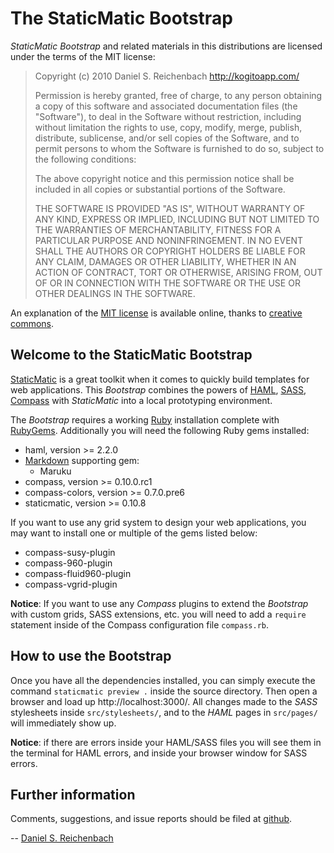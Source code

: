 # The StaticMatic Bootstrap

*StaticMatic Bootstrap* and related materials in this distributions are licensed
under the terms of the MIT license:

> Copyright (c) 2010 Daniel S. Reichenbach <http://kogitoapp.com/>
>
> Permission is hereby granted, free of charge, to any person obtaining a copy
> of this software and associated documentation files (the "Software"), to deal
> in the Software without restriction, including without limitation the rights
> to use, copy, modify, merge, publish, distribute, sublicense, and/or sell
> copies of the Software, and to permit persons to whom the Software is
> furnished to do so, subject to the following conditions:
>
> The above copyright notice and this permission notice shall be included in
> all copies or substantial portions of the Software.
>
> THE SOFTWARE IS PROVIDED "AS IS", WITHOUT WARRANTY OF ANY KIND, EXPRESS OR
> IMPLIED, INCLUDING BUT NOT LIMITED TO THE WARRANTIES OF MERCHANTABILITY,
> FITNESS FOR A PARTICULAR PURPOSE AND NONINFRINGEMENT. IN NO EVENT SHALL THE
> AUTHORS OR COPYRIGHT HOLDERS BE LIABLE FOR ANY CLAIM, DAMAGES OR OTHER
> LIABILITY, WHETHER IN AN ACTION OF CONTRACT, TORT OR OTHERWISE, ARISING FROM,
> OUT OF OR IN CONNECTION WITH THE SOFTWARE OR THE USE OR OTHER DEALINGS IN
> THE SOFTWARE.

An explanation of the [MIT license](http://creativecommons.org/licenses/MIT/)
is available online, thanks to [creative commons](http://creativecommons.org).

## Welcome to the StaticMatic Bootstrap

[StaticMatic](http://www.staticmatic.net) is a great toolkit when it comes to
quickly build templates for web applications.  This *Bootstrap* combines the
powers of [HAML](http://haml-lang.com), [SASS](http://sass-lang.com),
[Compass](http://compass-style.org) with *StaticMatic* into a local prototyping
environment.

The *Bootstrap* requires a working [Ruby](http://ruby-lang.com) installation
complete with [RubyGems](http://rubygems.org).  Additionally you will need the
following Ruby gems installed:

 * haml, version >= 2.2.0
 * [Markdown](http://daringfireball.net/projects/markdown) supporting gem:
   * Maruku
 * compass, version >= 0.10.0.rc1
 * compass-colors, version >= 0.7.0.pre6
 * staticmatic, version >= 0.10.8

If you want to use any grid system to design your web applications, you may
want to install one or multiple of the gems listed below:

 * compass-susy-plugin
 * compass-960-plugin
 * compass-fluid960-plugin
 * compass-vgrid-plugin

**Notice**: If you want to use any *Compass* plugins to extend the *Bootstrap*
with custom grids, SASS extensions, etc. you will need to add a `require`
statement inside of the Compass configuration file `compass.rb`.

## How to use the Bootstrap

Once you have all the dependencies installed, you can simply execute the
command `staticmatic preview .` inside the source directory.  Then open
a browser and load up http://localhost:3000/.  All changes made to the
*SASS* stylesheets inside `src/stylesheets/`, and to the *HAML* pages in
`src/pages/` will immediately show up.

**Notice**: if there are errors inside your HAML/SASS files you will see
them in the terminal for HAML errors, and inside your browser window for SASS
errors.

## Further information

Comments, suggestions, and issue reports should be filed at [github](http://github.com/).

 -- [Daniel S. Reichenbach](mailto:daniel.s.reichenbach@mac.com?subject=StaticMatic)

